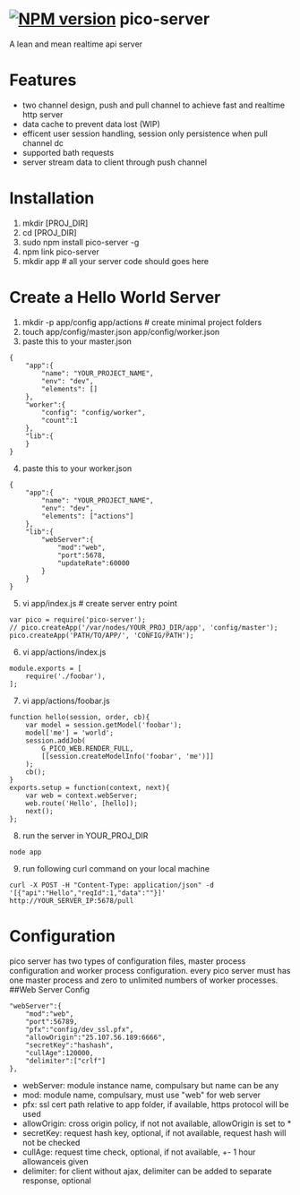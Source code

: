 [![NPM version](https://badge.fury.io/js/pico-server.png)](http://badge.fury.io/js/pico-server)
pico-server
===========

A lean and mean realtime api server

Features
========
* two channel design, push and pull channel to achieve fast and realtime http server
* data cache to prevent data lost (WIP)
* efficent user session handling, session only persistence when pull channel dc
* supported bath requests 
* server stream data to client through push channel

Installation
============
1. mkdir [PROJ_DIR]
2. cd [PROJ_DIR]
3. sudo npm install pico-server -g
4. npm link pico-server
5. mkdir app # all your server code should goes here

Create a Hello World Server
===========================
1. mkdir -p app/config app/actions # create minimal project folders
2. touch app/config/master.json app/config/worker.json
3. paste this to your master.json
```
{
    "app":{
        "name": "YOUR_PROJECT_NAME",
        "env": "dev",
        "elements": []
    },
    "worker":{
        "config": "config/worker",
        "count":1
    },
    "lib":{
    }
}
```

4. paste this to your worker.json
```
{
    "app":{
        "name": "YOUR_PROJECT_NAME",
        "env": "dev",
        "elements": ["actions"]
    },
    "lib":{
        "webServer":{
            "mod":"web",
            "port":5678,
            "updateRate":60000
        }
    }
}
```

5. vi app/index.js # create server entry point
```
var pico = require('pico-server');
// pico.createApp('/var/nodes/YOUR_PROJ_DIR/app', 'config/master');
pico.createApp('PATH/TO/APP/', 'CONFIG/PATH');
```

6. vi app/actions/index.js
```
module.exports = [
    require('./foobar'),
];
```

7. vi app/actions/foobar.js
```
function hello(session, order, cb){
	var model = session.getModel('foobar');
	model['me'] = 'world';
	session.addJob(
		G_PICO_WEB.RENDER_FULL,
		[[session.createModelInfo('foobar', 'me')]]
	);
	cb();
}
exports.setup = function(context, next){
	var web = context.webServer;
	web.route('Hello', [hello]);
    next();
};
```

8. run the server in YOUR_PROJ_DIR
```
node app
```
9. run following curl command on your local machine
```
curl -X POST -H "Content-Type: application/json" -d '[{"api":"Hello","reqId":1,"data":""}]' http://YOUR_SERVER_IP:5678/pull
```
Configuration
=============
pico server has two types of configuration files, master process configuration and worker process configuration. every 
pico server must has one master process and zero to unlimited numbers of worker processes.
##Web Server Config
```
"webServer":{
    "mod":"web",
    "port":56789,
    "pfx":"config/dev_ssl.pfx",
    "allowOrigin":"25.107.56.189:6666",
    "secretKey":"hashash",
    "cullAge":120000,
    "delimiter":["crlf"]
},
```

- webServer: module instance name, compulsary but name can be any
- mod: module name, compulsary, must use "web" for web server
- pfx: ssl cert path relative to app folder, if available, https protocol will be used
- allowOrigin: cross origin policy, if not not available, allowOrigin is set to *
- secretKey: request hash key, optional, if not available, request hash will not be checked
- cullAge: request time check, optional, if not available, +- 1 hour allowanceis given
- delimiter: for client without ajax, delimiter can be added to separate response, optional
